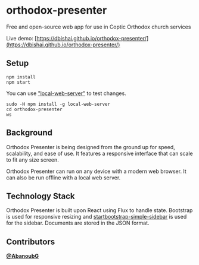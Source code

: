 # orthodox-presenter
Free and open-source web app for use in Coptic Orthodox church services

Live demo: [https://dbishai.github.io/orthodox-presenter/](https://dbishai.github.io/orthodox-presenter/)

## Setup
```
npm install
npm start
```

You can use ["local-web-server"](https://www.npmjs.com/package/local-web-server) to test changes.
```
sudo -H npm install -g local-web-server
cd orthodox-presenter
ws
```

## Background
Orthodox Presenter is being designed from the ground up for speed, scalability, and ease of use. It features a responsive interface that can scale to fit any size screen.

Orthodox Presenter can run on any device with a modern web browser. It can also be run offline with a local web server.

## Technology Stack

Orthodox Presenter is built upon React using Flux to handle state. Bootstrap is used for responsive resizing and [startbootstrap-simple-sidebar](https://github.com/BlackrockDigital/startbootstrap-simple-sidebar) is used for the sidebar. Documents are stored in the JSON format.


## Contributors

[**@AbanoubG**](https://github.com/AbanoubG)